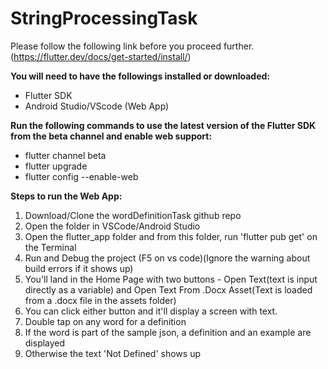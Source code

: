 # StringProcessingTask
Please follow the following link before you proceed further.(https://flutter.dev/docs/get-started/install/)

**You will need to have the followings installed or downloaded:**
* Flutter SDK
* Android Studio/VScode (Web App)

**Run the following commands to use the latest version of the Flutter SDK from the beta channel and enable web support:**
* flutter channel beta
* flutter upgrade
* flutter config --enable-web

**Steps to run the Web App:**
1. Download/Clone the wordDefinitionTask github repo
1. Open the folder in VSCode/Android Studio
1. Open the flutter_app folder and from this folder, run 'flutter pub get' on the Terminal
1. Run and Debug the project (F5 on vs code)(Ignore the warning about build errors if it shows up)
1. You'll land in the Home Page with two buttons - Open Text(text is input directly as a variable) and Open Text From .Docx Asset(Text is loaded from a .docx file in the assets folder)
1. You can click either button and it'll display a screen with text.
1. Double tap on any word for a definition
1. If the word is part of the sample json, a definition and an example are displayed
1. Otherwise the text 'Not Defined' shows up 
